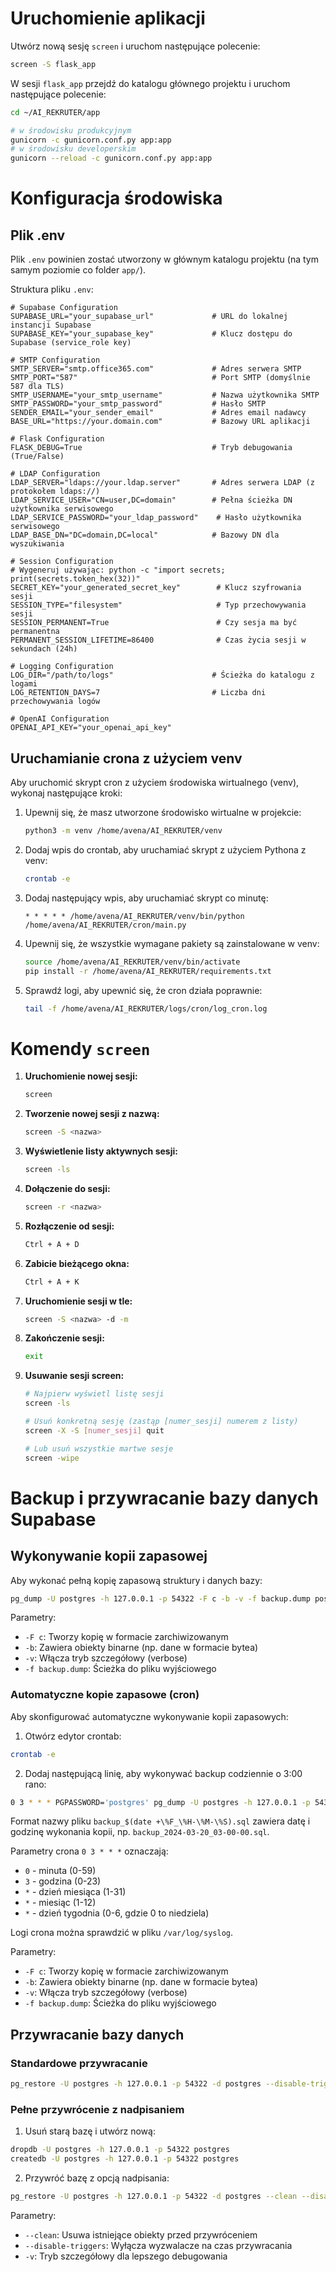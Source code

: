 # Uruchomienie aplikacji

Utwórz nową sesję `screen` i uruchom następujące polecenie:
```bash
screen -S flask_app
```

W sesji `flask_app` przejdź do katalogu głównego projektu i uruchom następujące polecenie:
```bash
cd ~/AI_REKRUTER/app

# w środowisku produkcyjnym
gunicorn -c gunicorn.conf.py app:app
# w środowisku developerskim
gunicorn --reload -c gunicorn.conf.py app:app
```

# Konfiguracja środowiska

## Plik .env

Plik `.env` powinien zostać utworzony w głównym katalogu projektu (na tym samym poziomie co folder `app/`).

Struktura pliku `.env`:

```env
# Supabase Configuration
SUPABASE_URL="your_supabase_url"             # URL do lokalnej instancji Supabase
SUPABASE_KEY="your_supabase_key"             # Klucz dostępu do Supabase (service_role key)

# SMTP Configuration
SMTP_SERVER="smtp.office365.com"             # Adres serwera SMTP
SMTP_PORT="587"                              # Port SMTP (domyślnie 587 dla TLS)
SMTP_USERNAME="your_smtp_username"           # Nazwa użytkownika SMTP
SMTP_PASSWORD="your_smtp_password"           # Hasło SMTP
SENDER_EMAIL="your_sender_email"             # Adres email nadawcy
BASE_URL="https://your.domain.com"           # Bazowy URL aplikacji

# Flask Configuration
FLASK_DEBUG=True                             # Tryb debugowania (True/False)

# LDAP Configuration
LDAP_SERVER="ldaps://your.ldap.server"       # Adres serwera LDAP (z protokołem ldaps://)
LDAP_SERVICE_USER="CN=user,DC=domain"        # Pełna ścieżka DN użytkownika serwisowego
LDAP_SERVICE_PASSWORD="your_ldap_password"    # Hasło użytkownika serwisowego
LDAP_BASE_DN="DC=domain,DC=local"            # Bazowy DN dla wyszukiwania

# Session Configuration
# Wygeneruj używając: python -c "import secrets; print(secrets.token_hex(32))"
SECRET_KEY="your_generated_secret_key"        # Klucz szyfrowania sesji
SESSION_TYPE="filesystem"                     # Typ przechowywania sesji
SESSION_PERMANENT=True                        # Czy sesja ma być permanentna
PERMANENT_SESSION_LIFETIME=86400              # Czas życia sesji w sekundach (24h)

# Logging Configuration
LOG_DIR="/path/to/logs"                      # Ścieżka do katalogu z logami
LOG_RETENTION_DAYS=7                         # Liczba dni przechowywania logów

# OpenAI Configuration
OPENAI_API_KEY="your_openai_api_key"
```

## Uruchamianie crona z użyciem venv

Aby uruchomić skrypt cron z użyciem środowiska wirtualnego (venv), wykonaj następujące kroki:

1. Upewnij się, że masz utworzone środowisko wirtualne w projekcie:
   ```bash
   python3 -m venv /home/avena/AI_REKRUTER/venv
   ```

2. Dodaj wpis do crontab, aby uruchamiać skrypt z użyciem Pythona z venv:
   ```bash
   crontab -e
   ```

3. Dodaj następujący wpis, aby uruchamiać skrypt co minutę:
   ```cron
   * * * * * /home/avena/AI_REKRUTER/venv/bin/python /home/avena/AI_REKRUTER/cron/main.py
   ```

4. Upewnij się, że wszystkie wymagane pakiety są zainstalowane w venv:
   ```bash
   source /home/avena/AI_REKRUTER/venv/bin/activate
   pip install -r /home/avena/AI_REKRUTER/requirements.txt
   ```

5. Sprawdź logi, aby upewnić się, że cron działa poprawnie:
   ```bash
   tail -f /home/avena/AI_REKRUTER/logs/cron/log_cron.log
   ```

# Komendy `screen`

1. **Uruchomienie nowej sesji:**
   ```bash
   screen
   ```
2. **Tworzenie nowej sesji z nazwą:**
   ```bash
   screen -S <nazwa>
   ```

3. **Wyświetlenie listy aktywnych sesji:**
   ```bash
   screen -ls
   ```

4. **Dołączenie do sesji:**
   ```bash
   screen -r <nazwa>
   ```

5. **Rozłączenie od sesji:**
   ```bash
   Ctrl + A + D
   ```

6. **Zabicie bieżącego okna:**
   ```bash
   Ctrl + A + K
   ```

7. **Uruchomienie sesji w tle:**
   ```bash
   screen -S <nazwa> -d -m
   ```

8. **Zakończenie sesji:**
   ```bash
   exit
   ```

9. **Usuwanie sesji screen:**
   ```bash
   # Najpierw wyświetl listę sesji
   screen -ls
   
   # Usuń konkretną sesję (zastąp [numer_sesji] numerem z listy)
   screen -X -S [numer_sesji] quit
   
   # Lub usuń wszystkie martwe sesje
   screen -wipe
   ```

# Backup i przywracanie bazy danych Supabase

## Wykonywanie kopii zapasowej

Aby wykonać pełną kopię zapasową struktury i danych bazy:

```bash
pg_dump -U postgres -h 127.0.0.1 -p 54322 -F c -b -v -f backup.dump postgres
```

Parametry:
- `-F c`: Tworzy kopię w formacie zarchiwizowanym
- `-b`: Zawiera obiekty binarne (np. dane w formacie bytea)
- `-v`: Włącza tryb szczegółowy (verbose)
- `-f backup.dump`: Ścieżka do pliku wyjściowego

### Automatyczne kopie zapasowe (cron)

Aby skonfigurować automatyczne wykonywanie kopii zapasowych:

1. Otwórz edytor crontab:
```bash
crontab -e
```

2. Dodaj następującą linię, aby wykonywać backup codziennie o 3:00 rano:
```bash
0 3 * * * PGPASSWORD='postgres' pg_dump -U postgres -h 127.0.0.1 -p 54322 postgres > /sciezka/do/backupow/backup_$(date +\%F_\%H-\%M-\%S).sql
```

Format nazwy pliku `backup_$(date +\%F_\%H-\%M-\%S).sql` zawiera datę i godzinę wykonania kopii, np. `backup_2024-03-20_03-00-00.sql`.

Parametry crona `0 3 * * *` oznaczają:
- `0` - minuta (0-59)
- `3` - godzina (0-23)
- `*` - dzień miesiąca (1-31)
- `*` - miesiąc (1-12)
- `*` - dzień tygodnia (0-6, gdzie 0 to niedziela)

Logi crona można sprawdzić w pliku `/var/log/syslog`.

Parametry:
- `-F c`: Tworzy kopię w formacie zarchiwizowanym
- `-b`: Zawiera obiekty binarne (np. dane w formacie bytea)
- `-v`: Włącza tryb szczegółowy (verbose)
- `-f backup.dump`: Ścieżka do pliku wyjściowego

## Przywracanie bazy danych

### Standardowe przywracanie

```bash
pg_restore -U postgres -h 127.0.0.1 -p 54322 -d postgres --disable-triggers -v backup.dump
```

### Pełne przywrócenie z nadpisaniem

1. Usuń starą bazę i utwórz nową:
```bash
dropdb -U postgres -h 127.0.0.1 -p 54322 postgres
createdb -U postgres -h 127.0.0.1 -p 54322 postgres
```

2. Przywróć bazę z opcją nadpisania:
```bash
pg_restore -U postgres -h 127.0.0.1 -p 54322 -d postgres --clean --disable-triggers -v backup.dump
```

Parametry:
- `--clean`: Usuwa istniejące obiekty przed przywróceniem
- `--disable-triggers`: Wyłącza wyzwalacze na czas przywracania
- `-v`: Tryb szczegółowy dla lepszego debugowania